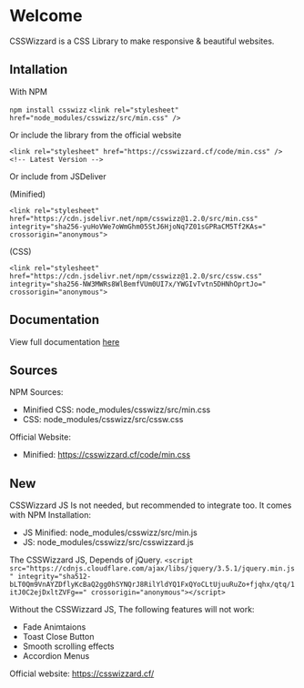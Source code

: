 # Welcome

CSSWizzard is a CSS Library to make responsive & beautiful websites.

## Intallation

With NPM

`npm install csswizz`
`<link rel="stylesheet" href="node_modules/csswizz/src/min.css" /> `

Or include the library from the official website

`<link rel="stylesheet" href="https://csswizzard.cf/code/min.css" /> <!-- Latest Version -->`

Or include from JSDeliver

(Minified)

`<link rel="stylesheet" href="https://cdn.jsdelivr.net/npm/csswizz@1.2.0/src/min.css" integrity="sha256-yuHoVWe7oWmGhm05StJ6HjoNq7Z01sGPRaCM5Tf2KAs=" crossorigin="anonymous">`

(CSS)

`<link rel="stylesheet" href="https://cdn.jsdelivr.net/npm/csswizz@1.2.0/src/cssw.css" integrity="sha256-NW3MWRs8WlBemfVUm0UI7x/YWGIvTvtn5DHNhOprtJo=" crossorigin="anonymous">`

## Documentation

View full documentation [here](https://csswizzard.cf/docs)

## Sources

NPM Sources:

* Minified CSS: node_modules/csswizz/src/min.css
* CSS: node_modules/csswizz/src/cssw.css

Official Website:

* Minified: https://csswizzard.cf/code/min.css

## New

CSSWizzard JS Is not needed, but recommended to integrate too. It comes with NPM Installation:

* JS Minified: node_modules/csswizz/src/min.js
* JS: node_modules/csswizz/src/csswizzard.js

The CSSWizzard JS, Depends of jQuery.
`<script src="https://cdnjs.cloudflare.com/ajax/libs/jquery/3.5.1/jquery.min.js" integrity="sha512-bLT0Qm9VnAYZDflyKcBaQ2gg0hSYNQrJ8RilYldYQ1FxQYoCLtUjuuRuZo+fjqhx/qtq/1itJ0C2ejDxltZVFg==" crossorigin="anonymous"></script>`

Without the CSSWizzard JS, The following features will not work:

* Fade Animtaions
* Toast Close Button
* Smooth scrolling effects
* Accordion Menus

Official website:
https://csswizzard.cf/
